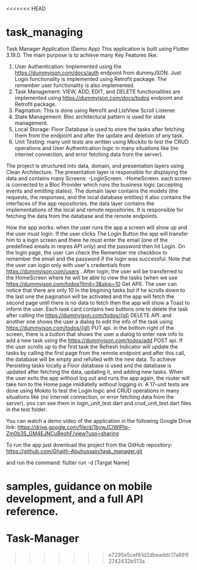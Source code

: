 <<<<<<< HEAD
# task_managing

Task Manager Application (Demo App)
This application is built using Flutter 3.19.0. The main purpose is to achieve many Key Features like:
1. User Authentication: Implemented using the  https://dummyjson.com/docs/auth endpoint from dummyJSON. Just Login functionality is implemented using Retrofit package. The remember user functionality is also implemented.
2. Task Management: VIEW, ADD, EDIT, and DELETE functionalities are implemented using https://dummyjson.com/docs/todos endpoint and Retrofit package.
3. Pagination: This is done using Retrofit and ListView Scroll Listener.
4. State Management: Bloc architectural pattern is used for state management.
5. Local Storage: Floor Database is used to store the tasks after fetching them from the endpoint and after the update and deletion of any task.
6. Unit Testing: many unit tests are written using Mockito to test the CRUD operations and User Authentication logic in many situations like (no internet connection, and error fetching data from the server).

The project is structured into data, domain, and presentation layers using Clean Architecture. The presentation layer is responsible for displaying the data and contains many Screens:
-LoginScreen.
-HomeScreen.
each screen is connected to a Bloc Provider which runs the business logic (accepting events and emitting states).
The domain layer contains the models (the requests, the responses, and the local database entities) it also contains the interfaces of the app repositories.
the data layer contains the implementations of the local and remote repositories. It is responsible for fetching the data from the database and the remote endpoints.

How the app works:
when the user runs the app a screen will show up and the user must login. If the user clicks The Login Button the app will transfer him to a login screen and there he must enter the email (one of the predefined emails in reqres API only) and the password then hit Login. On the login page, the user can check the Remember me 
checkbox to remember the email and the password if the login was successful. Note that the user can login only with user's credentials from https://dummyjson.com/users .
After login, the user will be transferred to the HomeScreen where he will be able to view the tasks (when we use https://dummyjson.com/todos?limit=3&skip=10 Get API). The user can notice that there are only 10 in the begining tasks but if he scrolls down to the last one
the pagination will be activated and the app will fetch the second page until there is no data to fetch then the app will show a Toast to inform the user.
Each task card contains two buttons one to delete the task after calling the https://dummyjson.com/todos/{id} DELETE API. and another one shows the user a dialog to edit the info of the task using https://dummyjson.com/todos/{id} PUT api.
in the bottom right of the screen, there is a button that shows the user a dialog to enter new info to add a new task using the https://dummyjson.com/todos/add POST api.
If the user scrolls up to the first task the Refresh Indicator will update the tasks by calling the first page from the remote endpoint and after this call, the database will be empty and refulled with the new data.
To achieve Persisting tasks locally a Floor database is used and the database is updated after fetching the data, updating it, and adding new tasks. When the user exits the app without log out and runs the app again, the router will take him to the Home page imidiatelly without logging in.
A 17-unit tests are done using Mokito to test the Login logic and CRUD operations in many situations like (no internet connection, or error fetching data from the server). you can see them in login_unit_test.dart and crud_unit_test.dart files in the test folder.

You can watch a demo video of the application in the following Google Drive link:
https://drive.google.com/file/d/1bywJCIWIPIp-Zm0b35_GM4EJNCuBeohF/view?usp=sharing

To run the app just download the project from the GitHub repository:
https://github.com/Ghaith-Abuhussain/task_manager.git

and run the command:
flutter run -d [Targat Name]

 

samples, guidance on mobile development, and a full API reference.
=======
# Task-Manager
>>>>>>> e7295e5cef61d2dbeaddc17a891f2742432b513a

